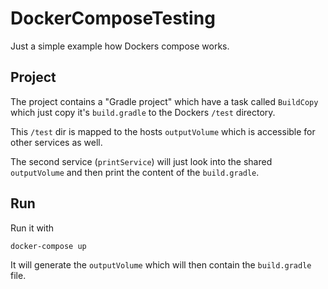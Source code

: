 # DockerComposeTesting
Just a simple example how Dockers compose works.

## Project
The project contains a "Gradle project" which have a task called `BuildCopy` which just copy it's `build.gradle` to the Dockers `/test` directory.

This `/test` dir is mapped to the hosts `outputVolume` which is accessible for other services as well.

The second service (`printService`) will just look into the shared `outputVolume` and then print the content of the `build.gradle`.

## Run
Run it with
```
docker-compose up
```
It will generate the `outputVolume` which will then contain the `build.gradle` file.
